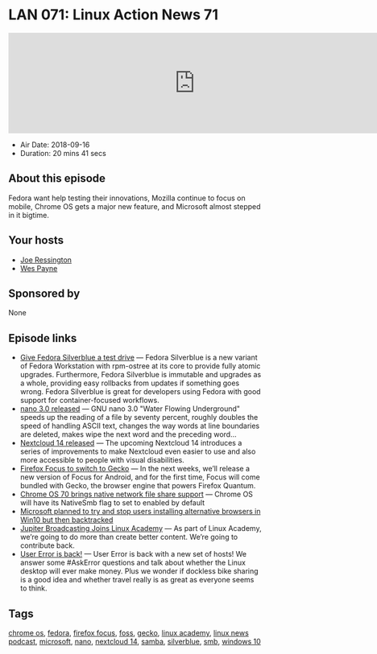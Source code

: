 # LAN 071: Linux Action News 71

<iframe src="https://player.fireside.fm/v2/DAcK9LdX+slboQHHk?theme=dark" width="740" height="200" frameborder="0" scrolling="no"></iframe>

* Air Date: 2018-09-16
* Duration: 20 mins 41 secs

## About this episode

Fedora want help testing their innovations, Mozilla continue to focus on mobile, Chrome OS gets a major new feature, and Microsoft almost stepped in it bigtime.

## Your hosts
* [Joe Ressington](https://linuxactionnews.com/hosts/joe)
* [Wes Payne](https://linuxactionnews.com/guests/wes)

## Sponsored by

None



## Episode links

  * [Give Fedora Silverblue a test drive](https://fedoramagazine.org/give-fedora-silverblue-a-test-drive/ "Give Fedora Silverblue a test drive") — Fedora Silverblue is a new variant of Fedora Workstation with rpm-ostree at its core to provide fully atomic upgrades. Furthermore, Fedora Silverblue is immutable and upgrades as a whole, providing easy rollbacks from updates if something goes wrong. Fedora Silverblue is great for developers using Fedora with good support for container-focused workflows.
  * [nano 3.0 released](https://nano-editor.org/news.php?30 "nano 3.0 released") — GNU nano 3.0 "Water Flowing Underground" speeds up the reading of a file by seventy percent, roughly doubles the speed of handling ASCII text, changes the way words at line boundaries are deleted, makes  wipe the next word and  the preceding word...
  * [Nextcloud 14 released](https://nextcloud.com/blog/nextcloud-14-the-most-accessible-nextcloud-ever/ "Nextcloud 14 released") — The upcoming Nextcloud 14 introduces a series of improvements to make Nextcloud even easier to use and also more accessible to people with visual disabilities.
  * [Firefox Focus to switch to Gecko](https://hacks.mozilla.org/2018/09/focus-with-geckoview/ "Firefox Focus to switch to Gecko") — In the next weeks, we’ll release a new version of Focus for Android, and for the first time, Focus will come bundled with Gecko, the browser engine that powers Firefox Quantum.
  * [Chrome OS 70 brings native network file share support](https://www.xda-developers.com/chrome-os-70-brings-native-network-file-share-support/ "Chrome OS 70 brings native network file share support") — Chrome OS will have its NativeSmb flag to set to enabled by default
  * [Microsoft planned to try and stop users installing alternative browsers in Win10 but then backtracked](https://www.zdnet.com/article/in-latest-windows-test-builds-microsoft-discourages-alternate-browsers/ "Microsoft planned to try and stop users installing alternative browsers in Win10 but then backtracked")
  * [Jupiter Broadcasting Joins Linux Academy](https://linuxacademy.com/blog/linuxacademy-com/jupiter-broadcasting-joins-linux-academy/ "Jupiter Broadcasting Joins Linux Academy") — As part of Linux Academy, we’re going to do more than create better content. We’re going to contribute back.
  * [User Error is back!](https://error.show/48 "User Error is back!") — User Error is back with a new set of hosts! We answer some #AskError questions and talk about whether the Linux desktop will ever make money. Plus we wonder if dockless bike sharing is a good idea and whether travel really is as great as everyone seems to think. 



## Tags

[chrome os](https://linuxactionnews.com/tags/chrome%20os), [fedora](https://linuxactionnews.com/tags/fedora), [firefox focus](https://linuxactionnews.com/tags/firefox%20focus), [foss](https://linuxactionnews.com/tags/foss), [gecko](https://linuxactionnews.com/tags/gecko), [linux academy](https://linuxactionnews.com/tags/linux%20academy), [linux news podcast](https://linuxactionnews.com/tags/linux%20news%20podcast), [microsoft](https://linuxactionnews.com/tags/microsoft), [nano](https://linuxactionnews.com/tags/nano), [nextcloud 14](https://linuxactionnews.com/tags/nextcloud%2014), [samba](https://linuxactionnews.com/tags/samba), [silverblue](https://linuxactionnews.com/tags/silverblue), [smb](https://linuxactionnews.com/tags/smb), [windows 10](https://linuxactionnews.com/tags/windows%2010)